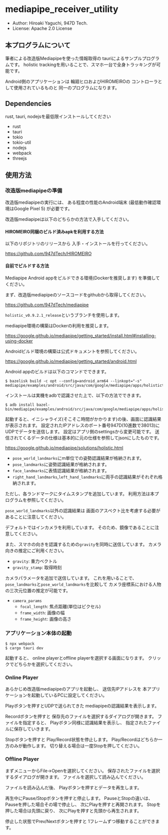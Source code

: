 # mediapipe_receiver_utility

- Author: Hiroaki Yaguchi, 947D Tech.
- License: Apache 2.0 License

## 本プログラムについて

筆者による改造版Mediapipeを使った情報取得の
tauriによるサンプルプログラムです。
holistic trackingを用いることで、スマホ一台で全身トラッキングが可能です。

Android側のアプリケーションは
輪廻ヒロおよびHIROMEIROの
コントローラとして使用されているものと
同一のプログラムになります。

## Dependencies

rust, tauri, nodejsを最低限インストールしてください

- rust
- tauri
- tokio
- tokio-util
- nodejs
- webpack
- threejs

## 使用方法

### 改造版mediapipeの準備

改造版mediapipeの実行には、
ある程度の性能のAndroid端末
(最低動作確認環境はGoogle Pixel 5)
が必要です。

改造版mediapipeは以下のどちらかの方法で入手してください。

#### HIROMEIRO同梱のビルド済みapkを利用する方法

以下のリポジトリのリリースから
入手・インストールを行ってください。

https://github.com/947dTech/HIROMEIRO

#### 自前でビルドする方法

Mediapipe Android appをビルドできる環境(Dockerを推奨します)
を準備してください。

まず、改造版mediapipeのソースコードをgithubから取得してください。

https://github.com/947dTech/mediapipe

`holistic_v0.9.2.1_release`というブランチを使用します。

mediapipe環境の構築はDockerの利用を推奨します。

https://google.github.io/mediapipe/getting_started/install.html#installing-using-docker

Androidビルド環境の構築は公式ドキュメントを参照してください。

https://google.github.io/mediapipe/getting_started/android.html

Android appのビルドは以下のコマンドでできます。

```
$ bazelisk build -c opt --config=android_arm64 --linkopt="-s" mediapipe/examples/android/src/java/com/google/mediapipe/apps/holistictrackinggpu:holistictrackinggpu
```

インストールは実機をadbで認識させた上で、以下の方法でできます。

```
$ adb install bazel-bin/mediapipe/examples/android/src/java/com/google/mediapipe/apps/holistictrackinggpu/holistictrackinggpu.apk
```

起動すると、イニシャライズ(そこそこ時間がかかります)の後、画面に認識結果が表示されます。
設定されたIPアドレスのポート番号947D(10進数で38013)にUDPでデータを送信します。
設定はアプリ側のsettingsから変更可能です。
送信されてくるデータの仕様は基本的に元の仕様を参照してjsonにしたものです。

https://google.github.io/mediapipe/solutions/holistic.html

- `pose_world_landmarks`にm単位での姿勢認識結果が格納されます。
- `pose_landmarks`に姿勢認識結果が格納されます。
- `face_landmarks`に表情認識結果が格納されます。
- `right_hand_landmarks`,`left_hand_landmarks`に両手の認識結果がそれぞれ格納されます。

ただし、各ランドマークにタイムスタンプを追加しています。
利用方法は本プログラムを参照してください。

`pose_world_landmarks`以外の認識結果は
画面のアスペクト比を考慮する必要があることに注意してください。

デフォルトではインカメラを利用しています。
そのため、鏡像であることに注意してください。

また、スマホの向きを認識するための`gravity`を同時に送信しています。
カメラ向きの推定にご利用ください。

- `gravity`: 重力ベクトル
- `gravity_stamp`: 取得時刻

カメラパラメータを追加で送信しています。
これを用いることで、`pose_landmarks`と`pose_world_landmarks`を比較して
カメラ座標系における人物の三次元位置の推定が可能です。

- `camera_params`
    - `focal_length`: 焦点距離(単位はピクセル)
    - `frame_width`: 画像の幅
    - `frame_height`: 画像の高さ

### アプリケーション本体の起動

```
$ npx webpack
$ cargo tauri dev
```

起動すると、
online playerとoffline playerを選択する画面になります。
クリックでどちらかを選択してください。


### Online Player

あらかじめ改造版mediapipeのアプリを起動し、
送信先IPアドレスを
本アプリケーションを起動しているPCに設定してください。

Playボタンを押すとUDPで送られてきた
mediapipeの認識結果を表示します。

Recordボタンを押すと
保存先のファイルを選択するダイアログが開きます。
ファイルを指定すると、
Playボタン同様に認識結果を表示し、
指定されたファイルに保存していきます。

Stopボタンを押すと
Play/Record状態を停止します。
Play/Recordはどちらか一方のみが動作します。
切り替える場合は一度Stopを押してください。


### Offline Player

まずメニューからFile->Openを選択してください。
保存されたファイルを選択するダイアログが開きます。
ファイルを選択して読み込んでください。

ファイルを読み込んだ後、
Playボタンを押すとデータを再生します。

再生中にPause/Stopボタンを押すと停止します。
PauseとStopの違いは、
Pauseを押した場合その場で停止し、
次にPlayを押すと再開されます。
Stopを押した場合は先頭に戻り、
次にPlayを押すと先頭から再生されます。

停止した状態でPrev/Nextボタンを押すと
1フレームずつ移動することができます。
